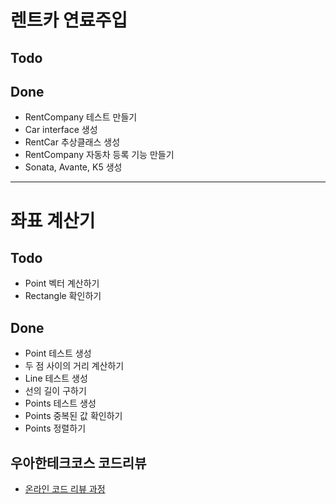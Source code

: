 # 렌트카 연료주입
## Todo

## Done
* RentCompany 테스트 만들기
* Car interface 생성
* RentCar 추상클래스 생성
* RentCompany 자동차 등록 기능 만들기
* Sonata, Avante, K5 생성

---
# 좌표 계산기
## Todo

* Point 벡터 계산하기
* Rectangle 확인하기

## Done
* Point 테스트 생성
* 두 점 사이의 거리 계산하기
* Line 테스트 생성
* 선의 길이 구하기
* Points 테스트 생성
* Points 중복된 값 확인하기
* Points 정렬하기


## 우아한테크코스 코드리뷰
* [온라인 코드 리뷰 과정](https://github.com/woowacourse/woowacourse-docs/blob/master/maincourse/README.md)
